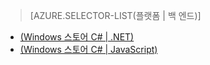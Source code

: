 ﻿> [AZURE.SELECTOR-LIST(플랫폼 | 백 엔드)]
- [(Windows 스토어 C# | .NET)](../articles/mobile-services-dotnet-backend-windows-store-dotnet-aad-rbac.md)
- [(Windows 스토어 C# | JavaScript)](../articles/mobile-services-javascript-backend-windows-store-dotnet-aad-rbac.md)

<!--HONumber=49-->